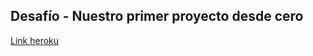 ## Desafío - Nuestro primer proyecto desde cero

 [Link heroku](https://first-app-desafio.herokuapp.com/)


